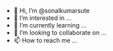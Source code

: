 - 👋 Hi, I’m @sonalkumarsute
- 👀 I’m interested in ...
- 🌱 I’m currently learning ...
- 💞️ I’m looking to collaborate on ...
- 📫 How to reach me ...

<!---
sonalkumarsute/sonalkumarsute is a ✨ special ✨ repository because its `README.md` (this file) appears on your GitHub profile.
You can click the Preview link to take a look at your changes.
--->
